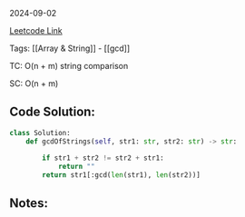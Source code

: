 2024-09-02

[Leetcode Link](https://leetcode.com/problems/greatest-common-divisor-of-strings/description/?envType=study-plan-v2&envId=leetcode-75)

Tags: [[Array & String]] - [[gcd]]

TC: O(n + m) string comparison

SC: O(n + m) 

## Code Solution: 

```python
class Solution:
    def gcdOfStrings(self, str1: str, str2: str) -> str:
        
        if str1 + str2 != str2 + str1:
            return ""
        return str1[:gcd(len(str1), len(str2))]
```

## Notes:
